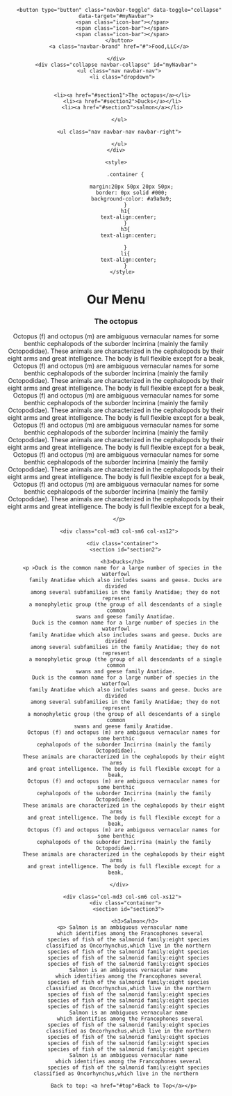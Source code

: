 <!DOCTYPE html>
<html lang="en">
<head>
  <title>food</title>
  <meta charset="utf-8">
  <meta name="viewport" content="width=device-width, initial-scale=1">
  <link rel="stylesheet" href="https://maxcdn.bootstrapcdn.com/bootstrap/3.4.0/css/bootstrap.min.css">
  <script src="https://ajax.googleapis.com/ajax/libs/jquery/3.4.0/jquery.min.js"></script>
  <script src="https://maxcdn.bootstrapcdn.com/bootstrap/3.4.0/js/bootstrap.min.js"></script>
</head>
<body>
<header>
  <nav class="navbar navbar-default navbar-static-top">
  <div class="container">


      <button type="button" class="navbar-toggle" data-toggle="collapse" data-target="#myNavbar">
        <span class="icon-bar"></span>
        <span class="icon-bar"></span>
        <span class="icon-bar"></span>
      </button>
      <a class="navbar-brand" href="#">Food,LLC</a>

    </div>
    <div class="collapse navbar-collapse" id="myNavbar">
      <ul class="nav navbar-nav">
        <li class="dropdown">


        <li><a href="#section1">The octopus</a></li>
        <li><a href="#section2">Ducks</a></li>
        <li><a href="#section3">salmon</a></li>

      </ul>

      <ul class="nav navbar-nav navbar-right">

      </ul>
    </div>

</nav>

    <style>

          .container {

              margin:20px 50px 20px 50px;
              border: 0px solid #000;
              background-color: #a9a9a9;
          }
          h1{
            text-align:center;
          }
          h3{
            text-align:center;

          }
          li{
            text-align:center;
          }
        </style>

<h1  id="home">Our Menu</h1>
  <div class="col-md3 col-sm6 col-xs12">
      <div class ="container">
        <section id="section1">
          <h3> The octopus </h3>
          <p>
            Octopus (f) and octopus (m) are ambiguous vernacular names for some benthic
            cephalopods of the suborder Incirrina (mainly the family Octopodidae).
            These animals are characterized in the cephalopods by their eight arms
            and great intelligence. The body is full flexible except for a beak,
            Octopus (f) and octopus (m) are ambiguous vernacular names for some benthic
            cephalopods of the suborder Incirrina (mainly the family Octopodidae).
            These animals are characterized in the cephalopods by their eight arms
            and great intelligence. The body is full flexible except for a beak,
            Octopus (f) and octopus (m) are ambiguous vernacular names for some benthic
            cephalopods of the suborder Incirrina (mainly the family Octopodidae).
            These animals are characterized in the cephalopods by their eight arms
            and great intelligence. The body is full flexible except for a beak,
            Octopus (f) and octopus (m) are ambiguous vernacular names for some benthic
            cephalopods of the suborder Incirrina (mainly the family Octopodidae).
            These animals are characterized in the cephalopods by their eight arms
            and great intelligence. The body is full flexible except for a beak,
            Octopus (f) and octopus (m) are ambiguous vernacular names for some benthic
            cephalopods of the suborder Incirrina (mainly the family Octopodidae).
            These animals are characterized in the cephalopods by their eight arms
            and great intelligence. The body is full flexible except for a beak,
            Octopus (f) and octopus (m) are ambiguous vernacular names for some benthic
            cephalopods of the suborder Incirrina (mainly the family Octopodidae).
            These animals are characterized in the cephalopods by their eight arms
            and great intelligence. The body is full flexible except for a beak,

      </p>
</div>



      <div class="col-md3 col-sm6 col-xs12">

        <div class="container">
          <section id="section2">

        <h3>Ducks</h3>
        <p >Duck is the common name for a large number of species in the waterfowl
          family Anatidae which also includes swans and geese. Ducks are divided
          among several subfamilies in the family Anatidae; they do not represent
          a monophyletic group (the group of all descendants of a single common
          swans and geese family Anatidae.
          Duck is the common name for a large number of species in the waterfowl
          family Anatidae which also includes swans and geese. Ducks are divided
          among several subfamilies in the family Anatidae; they do not represent
          a monophyletic group (the group of all descendants of a single common
          swans and geese family Anatidae.
          Duck is the common name for a large number of species in the waterfowl
          family Anatidae which also includes swans and geese. Ducks are divided
          among several subfamilies in the family Anatidae; they do not represent
         a monophyletic group (the group of all descendants of a single common
         swans and geese family Anatidae.
         Octopus (f) and octopus (m) are ambiguous vernacular names for some benthic
         cephalopods of the suborder Incirrina (mainly the family Octopodidae).
         These animals are characterized in the cephalopods by their eight arms
         and great intelligence. The body is full flexible except for a beak,
         Octopus (f) and octopus (m) are ambiguous vernacular names for some benthic
         cephalopods of the suborder Incirrina (mainly the family Octopodidae).
         These animals are characterized in the cephalopods by their eight arms
         and great intelligence. The body is full flexible except for a beak,
         Octopus (f) and octopus (m) are ambiguous vernacular names for some benthic
         cephalopods of the suborder Incirrina (mainly the family Octopodidae).
         These animals are characterized in the cephalopods by their eight arms
         and great intelligence. The body is full flexible except for a beak,

      </div>

        <div class="col-md3 col-sm6 col-xs12">
          <div class="container">
            <section id="section3">

                <h3>Salmon</h3>
        <p> Salmon is an ambiguous vernacular name
             which identifies among the Francophones several
            species of fish of the salmonid family:eight species
            classified as Oncorhynchus,which live in the northern
            species of fish of the salmonid family:eight species
            species of fish of the salmonid family:eight species
            species of fish of the salmonid family:eight species
            Salmon is an ambiguous vernacular name
            which identifies among the Francophones several
            species of fish of the salmonid family:eight species
            classified as Oncorhynchus,which live in the northern
            species of fish of the salmonid family:eight species
            species of fish of the salmonid family:eight species
            species of fish of the salmonid family:eight species
            Salmon is an ambiguous vernacular name
             which identifies among the Francophones several
            species of fish of the salmonid family:eight species
            classified as Oncorhynchus,which live in the northern
            species of fish of the salmonid family:eight species
            species of fish of the salmonid family:eight species
            species of fish of the salmonid family:eight species
            Salmon is an ambiguous vernacular name
            which identifies among the Francophones several
            species of fish of the salmonid family:eight species classified as Oncorhynchus,which live in the northern

         Back to top: <a href="#top">Back to Top</a></p>

</header>



  <!-- jQuery (Bootstrap JS plugins depend on it) -->
  <script src="js/jquery-2.1.4.min.js"></script>
  <script src="js/bootstrap.min.js"></script>
  <script src="js/script.js"></script>
</body>
</html>
